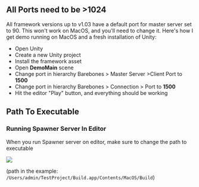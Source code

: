 ## All Ports need to be >1024

All framework versions up to v1.03 have a default port for master server set to 90. This won't work on MacOS, and you'll need to change it. Here's how I get demo running on MacOS and a fresh installation of Unity:

* Open Unity
* Create a new Unity project
* Install the framework asset
* Open **DemoMain** scene
* Change port in hierarchy Barebones > Master Server >Client Port to **1500**
* Change port in hierarchy Barebones > Connection > Port to **1500**
* Hit the editor "Play" button, and everything should be working

## Path To Executable

### Running Spawner Server In Editor

When you run Spawner server on editor, make sure to change the path to executable

![](http://i.imgur.com/UfsGuuC.png)

(path in the example: `/Users/admin/TestProject/Build.app/Contents/MacOS/Build`)